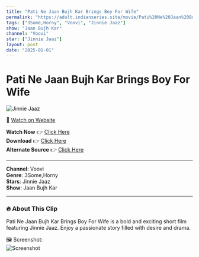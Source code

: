 ```yaml
---
title: "Pati Ne Jaan Bujh Kar Brings Boy For Wife"
permalink: "https://adult.indianseries.site/movie/Pati%20Ne%20Jaan%20Bujh%20Kar%20Brings%20Boy%20For%20Wife"
tags: ["3Some,Horny", "Voovi", "Jinnie Jaaz"]
show: "Jaan Bujh Kar"
channel: "Voovi"
star: ["Jinnie Jaaz"]
layout: post
date: "2025-01-01"
---
```


# Pati Ne Jaan Bujh Kar Brings Boy For Wife

![Jinnie Jaaz](https://shorts.desisins.com/wp-content/uploads/2024/11/Jinnie-Jaaz-Threesome-Voovi-Jaan-Bujh-Kar-DEsiSins.com_.jpg)

🔗 [Watch on Website](https://adult.indianseries.site/movie/Pati%20Ne%20Jaan%20Bujh%20Kar%20Brings%20Boy%20For%20Wife)

**Watch Now** 👉 [Click Here](https://adult.indianseries.site/movie/Pati%20Ne%20Jaan%20Bujh%20Kar%20Brings%20Boy%20For%20Wife)  
**Download** 👉 [Click Here](https://adult.indianseries.site/movie/Pati%20Ne%20Jaan%20Bujh%20Kar%20Brings%20Boy%20For%20Wife)  
**Alternate Source** 👉 [Click Here](https://adult.indianseries.site/movie/Pati%20Ne%20Jaan%20Bujh%20Kar%20Brings%20Boy%20For%20Wife)

---

**Channel**: Voovi  
**Genre**: 3Some,Horny  
**Stars**: Jinnie Jaaz  
**Show**: Jaan Bujh Kar

---

### 🔥 About This Clip

Pati Ne Jaan Bujh Kar Brings Boy For Wife is a bold and exciting short film featuring Jinnie Jaaz. Enjoy a passionate story filled with desire and drama.
 
🖼️ Screenshot:  
![Screenshot](https://shorts.desisins.com/wp-content/uploads/2024/11/Jinnie-Jaaz-Threesome-Voovi-Jaan-Bujh-Kar-DEsiSins.com_.jpg)
